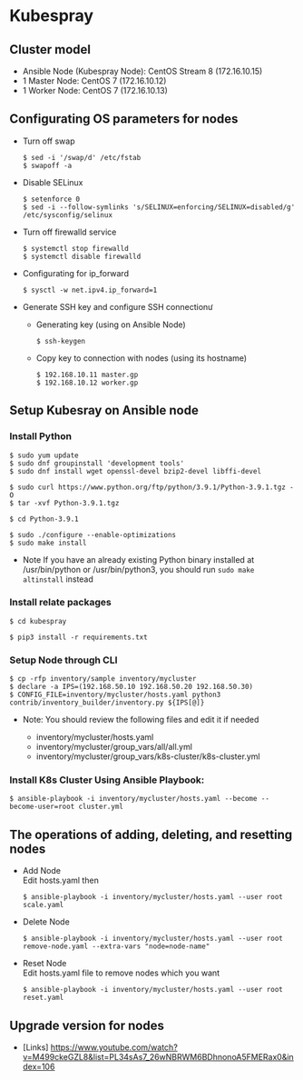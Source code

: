 # Kubespray
## Cluster model
- Ansible Node (Kubespray Node): CentOS Stream 8 (172.16.10.15)
- 1 Master Node: CentOS 7 (172.16.10.12)
- 1 Worker Node: CentOS 7 (172.16.10.13)
## Configurating OS parameters for nodes
- Turn off swap
  
  ```
  $ sed -i '/swap/d' /etc/fstab
  $ swapoff -a
  ```
- Disable SELinux
  ```
  $ setenforce 0
  $ sed -i --follow-symlinks 's/SELINUX=enforcing/SELINUX=disabled/g' /etc/sysconfig/selinux
  ```
- Turn off firewalld service
  ```
  $ systemctl stop firewalld
  $ systemctl disable firewalld
  ```
- Configurating for ip_forward
  ```
  $ sysctl -w net.ipv4.ip_forward=1
  ```
- Generate SSH key and configure SSH connectionư
  - Generating key (using on Ansible Node)

    ```
    $ ssh-keygen
    ```
  - Copy key to connection with nodes (using its hostname)

    ```
    $ 192.168.10.11 master.gp
    $ 192.168.10.12 worker.gp
    ```
## Setup Kubesray on Ansible node
### Install Python
```
$ sudo yum update
$ sudo dnf groupinstall 'development tools'
$ sudo dnf install wget openssl-devel bzip2-devel libffi-devel

$ sudo curl https://www.python.org/ftp/python/3.9.1/Python-3.9.1.tgz -O
$ tar -xvf Python-3.9.1.tgz

$ cd Python-3.9.1

$ sudo ./configure --enable-optimizations
$ sudo make install

```

* Note
If you have an already existing Python binary installed at /usr/bin/python or /usr/bin/python3, you should run `` sudo make altinstall `` instead

### Install relate packages

```
$ cd kubespray

$ pip3 install -r requirements.txt
```
### Setup Node through CLI

```
$ cp -rfp inventory/sample inventory/mycluster
$ declare -a IPS=(192.168.50.10 192.168.50.20 192.168.50.30)
$ CONFIG_FILE=inventory/mycluster/hosts.yaml python3 contrib/inventory_builder/inventory.py ${IPS[@]}
```
* Note: You should review the following files and edit it if needed
  
  - inventory/mycluster/hosts.yaml
  - inventory/mycluster/group_vars/all/all.yml
  - inventory/mycluster/group_vars/k8s-cluster/k8s-cluster.yml
    
### Install K8s Cluster Using Ansible Playbook:
```
$ ansible-playbook -i inventory/mycluster/hosts.yaml --become --become-user=root cluster.yml
```
## The operations of adding, deleting, and resetting nodes
- Add Node \
  Edit hosts.yaml then

  ```
  $ ansible-playbook -i inventory/mycluster/hosts.yaml --user root scale.yaml
  ```
- Delete Node 
  ```
  $ ansible-playbook -i inventory/mycluster/hosts.yaml --user root remove-node.yaml --extra-vars "node=node-name"
  ```
- Reset Node \
  Edit hosts.yaml file to remove nodes which you want
  ```
  $ ansible-playbook -i inventory/mycluster/hosts.yaml --user root reset.yaml
  ```
## Upgrade version for nodes 
  - [Links] https://www.youtube.com/watch?v=M499ckeGZL8&list=PL34sAs7_26wNBRWM6BDhnonoA5FMERax0&index=106

  
